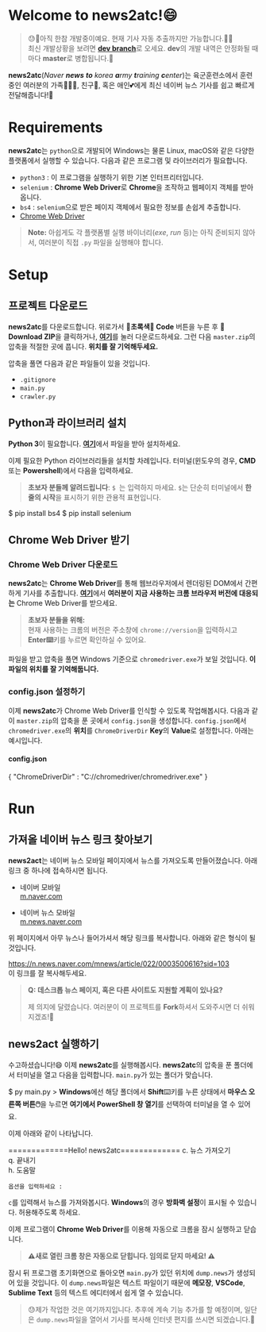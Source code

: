 
# Welcome to news2atc!😄  
>😓🚨아직 한참 개발중이예요. 현재 기사 자동 추출까지만 가능합니다.🚨🔨  
>최신 개발상황을 보려면 [**dev branch**](https://github.com/Phonedolly/news2atc/tree/dev)로 오세요. **dev**의 개발 내역은 안정화될 때마다 **master**로 병합됩니다.🌠
  
**news2atc**(*Naver **news** **to** korea **a**rmy **t**raining **c**enter*)는 육군훈련소에서 훈련중인 여러분의 가족👨‍👩‍👦, 친구👬, 혹은 애인💕에게 최신 네이버 뉴스 기사를 쉽고 빠르게 전달해줍니다!🚀  
  
# Requirements  
**news2atc**는 `python`으로 개발되어 Windows는 물론 Linux, macOS와 같은 다양한 플랫폼에서 실행할 수 있습니다. 다음과 같은 프로그램 및 라이브러리가 필요합니다.  
 - `python3` : 이 프로그램을 실행하기 위한 기본 인터프리터입니다.  
 - `selenium` : **Chrome Web Driver**로 **Chrome**을 조작하고 웹페이지 객체를 받아옵니다.  
 - `bs4` : `selenium`으로 받은 페이지 객체에서 필요한 정보를 손쉽게 추출합니다.  
 - [Chrome Web Driver](https://chromedriver.chromium.org/downloads)  
  
>**Note:** 아쉽게도 각 플랫폼별 실행 바이너리(*exe*, *run* 등)는 아직 준비되지 않아서, 여러분이 직접 `.py` 파일을 실행해야 합니다.  
  
# Setup  
## 프로젝트 다운로드  
  
**news2atc**를 다운로드합니다. 위로가서 **🥦초록색🥦 Code** 버튼을 누른 후 **💾Download ZIP**을 클릭하거나, [**여기**](https://github.com/Phonedolly/news2atc/archive/master.zip)를 눌러 다운로드하세요. 그런 다음 `master.zip`의 압축을 적절한 곳에 풉니다. **위치를 잘 기억해두세요.**  
  
압축을 풀면 다음과 같은 파일들이 있을 것입니다.  
  
 - `.gitignore`  
 - `main.py`  
 - `crawler.py`  
  
## Python과 라이브러리 설치  
**Python 3**이 필요합니다. [**여기**](https://www.python.org/downloads/)에서 파일을 받아 설치하세요.  
  
이제 필요한 Python 라이브러리들을 설치할 차례입니다. 터미널(윈도우의 경우, **CMD**또는 **Powershell**)에서 다음을 입력하세요.  
> **초보자 분들께 알려드립니다**: `$ `는 입력하지 마세요. `$`는 단순히 터미널에서 **한 줄의 시작**을 표시하기 위한 관용적 표현입니다.  
  
 $ pip install bs4 $ pip install selenium  
## Chrome Web Driver 받기  
  
### Chrome Web Driver 다운로드  
**news2atc**는 **Chrome Web Driver**를 통해 웹브라우저에서 렌더링된 DOM에서 간편하게 기사를 추출합니다. [**여기**](https://chromedriver.chromium.org/downloads)에서 **여러분이 지금 사용하는 크롬 브라우저 버전에 대응되는** Chrome Web Driver를 받으세요.  
  
>**초보자 분들을 위해:**  
>현재 사용하는 크롬의 버전은 주소창에 `chrome://version`을 입력하시고 **Enter⌨️**키를 누르면 확인하실 수 있어요.  
  
파일을 받고 압축을 풀면 Windows 기준으로 `chromedriver.exe`가 보일 것입니다. **이 파일의 위치를 잘 기억해둡니다.**  
  
### config.json 설정하기  
이제 **news2atc**가 Chrome Web Driver를 인식할 수 있도록 작업해봅시다. 다음과 같이 `master.zip`의 압축을 푼 곳에서 `config.json`을 생성합니다. `config.json`에서 `chromedriver.exe`의 **위치**를 `ChromeDriverDir` **Key**의 **Value**로 설정합니다. 아래는 예시입니다.  
  
#### config.json  
 { "ChromeDriverDir" : "C://chromedriver/chromedriver.exe" }  
# Run  
## 가져올 네이버 뉴스 링크 찾아보기  
**news2act**는 네이버 뉴스 모바일 페이지에서 뉴스를 가져오도록 만들어졌습니다. 아래 링크 중 하나에 접속하시면 됩니다.  
  
 - 네이버 모바일  
[m.naver.com](https://m.naver.com)  
  
 - 네이버 뉴스 모바일  
[m.news.naver.com](https://m.news.naver.com)  
  
위 페이지에서 아무 뉴스나 들어가셔서 해당 링크를 복사합니다. 아래와 같은 형식이 될 것입니다.  
  
 https://n.news.naver.com/mnews/article/022/0003500616?sid=103  
이 링크를 잘 복사해두세요.  
  
> **Q: 데스크톱 뉴스 페이지, 혹은 다른 사이트도 지원할 계획이 있나요?**  
>  
> 제 의지에 달렸습니다. 여러분이 이 프로젝트를 **Fork**하셔서 도와주시면 더 쉬워지겠죠!🤣  
  
## news2act 실행하기  
수고하셨습니다!😄 이제 **news2atc**를 실행해봅시다. **news2atc**의 압축을 푼 폴더에서 터미널을 열고 다음을 입력합니다. `main.py`가 있는 폴더가 맞습니다.  
  
 $ py main.py  > **Windows**에선 해당 폴더에서 **Shift**⌨️키를 누른 상태에서 **마우스 오른쪽 버튼🖱️**을 누르면 **여기에서 PowerShell 창 열기**를 선택하여 터미널을 열 수 있어요.  
  
이제 아래와 같이 나타납니다.  
  
 =============Hello! news2atc============= c. 뉴스 가져오기  
 q. 끝내기  
 h. 도움말  
       
    옵션을 입력하세요 :  
`c`를 입력해서 뉴스를 가져와봅시다. **Windows**의 경우 **방화벽 설정**이 표시될 수 있습니다. 허용해주도록 하세요.  
  
이제 프로그램이 **Chrome Web Driver**를 이용해 자동으로 크롬을 잠시 실행하고 닫습니다.  
  
>**⚠️새로 열린 크롬 창은 자동으로 닫힙니다. 임의로 닫지 마세요! ⚠️**  
  
잠시 뒤 프로그램 초기화면으로 돌아오면 `main.py`가 있던 위치에 `dump.news`가 생성되어 있을 것입니다. 이 `dump.news`파일은 텍스트 파일이기 때문에 **메모장**, **VSCode**, **Sublime Text** 등의 텍스트 에디터에서 쉽게 열 수 있습니다.  
  
>😓제가 작업한 것은 여기까지입니다. 추후에 계속 기능 추가를 할 예정이며, 일단은 `dump.news`파일을 열어서 기사를 복사해 인터넷 편지를 쓰시면 되겠습니다.🔨